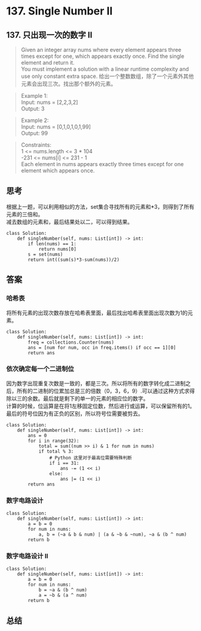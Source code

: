 
# 137. Single Number II
## 137. 只出现一次的数字 II

>Given an integer array nums where every element appears three times except for one, which appears exactly once. Find the single element and return it.  
You must implement a solution with a linear runtime complexity and use only constant extra space.
给出一个整数数组，除了一个元素外其他元素会出现三次。找出那个额外的元素。  
 

>Example 1:   
Input: nums = [2,2,3,2]  
Output: 3

>Example 2:  
Input: nums = [0,1,0,1,0,1,99]  
Output: 99
 

>Constraints:  
1 <= nums.length <= 3 * 104  
-231 <= nums[i] <= 231 - 1  
Each element in nums appears exactly three times except for one element which appears once.

## 思考
根据上一题，可以利用相似的方法，set集合寻找所有的元素和*3，则得到了所有元素的三倍和。  
减去数组的元素和，最后结果处以二，可以得到结果。  
```python3
class Solution:
    def singleNumber(self, nums: List[int]) -> int:
        if len(nums) == 1:
            return nums[0]
        s = set(nums)
        return int((sum(s)*3-sum(nums))/2)
```
## 答案
### 哈希表
将所有元素的出现次数存放在哈希表里面，最后找出哈希表里面出现次数为1的元素。  
```python3
class Solution:
    def singleNumber(self, nums: List[int]) -> int:
        freq = collections.Counter(nums)
        ans = [num for num, occ in freq.items() if occ == 1][0]
        return ans
```
### 依次确定每一个二进制位  
因为数字出现重复次数是一致的，都是三次。所以将所有的数字转化成二进制之后，所有的二进制的位累加总是三的倍数（0，3，6，9）.可以通过这种方式求得除以三的余数。最后就是剩下的单一的元素的相应位的数字。  
计算的时候，位运算是在将1左移固定位数，然后进行或运算，可以保留所有的1。  
最后的符号位因为有正负的区别，所以符号位需要被剪去。
```python3
class Solution:
    def singleNumber(self, nums: List[int]) -> int:
        ans = 0
        for i in range(32):
            total = sum((num >> i) & 1 for num in nums)
            if total % 3:
                # Python 这里对于最高位需要特殊判断
                if i == 31:
                    ans -= (1 << i)
                else:
                    ans |= (1 << i)
        return ans
```

### 数字电路设计
```python3
class Solution:
    def singleNumber(self, nums: List[int]) -> int:
        a = b = 0
        for num in nums:
            a, b = (~a & b & num) | (a & ~b & ~num), ~a & (b ^ num)
        return b
```
### 数字电路设计 II
```python3
class Solution:
    def singleNumber(self, nums: List[int]) -> int:
        a = b = 0
        for num in nums:
            b = ~a & (b ^ num)
            a = ~b & (a ^ num)
        return b
```
## 总结
[](https://leetcode.com/problems/single-number-ii/)  
[](https://leetcode.cn/problems/single-number-ii/)